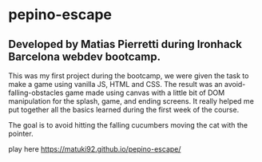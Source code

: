 # pepino-escape

## Developed by Matias Pierretti during Ironhack Barcelona webdev bootcamp.

This was my first project during the bootcamp, we were given the task to make a game using vanilla JS, HTML and CSS. The result was an avoid-falling-obstacles game made using canvas with a little bit of DOM manipulation for the splash, game, and ending screens. It really helped me put together all the basics learned during the first week of the course.

The goal is to avoid hitting the falling cucumbers moving the cat with the pointer.

play here
https://matuki92.github.io/pepino-escape/
